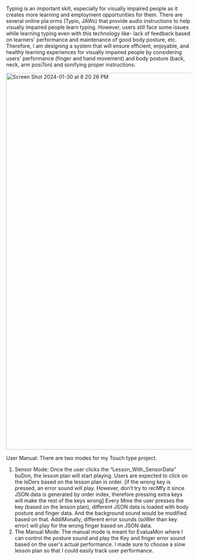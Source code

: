 Typing is an important skill, especially for visually impaired people as it creates more learning and employment opportunities for them. There are several online pla:orms (Typio, JAWs) that provide audio instructions to help visually impaired people learn typing. However, users still face some issues while learning typing even with this technology like- lack of feedback based on learners' performance and maintenance of good body posture, etc. Therefore, I am designing a system that will ensure efficient, enjoyable, and healthy learning experiences for visually impaired people by considering users' performance (finger and hand movement) and body posture (back, neck, arm posi7on) and sonifying proper instructions.



<img width="1026" alt="Screen Shot 2024-01-30 at 8 20 26 PM" src="https://github.com/MaisaBasher/Computer_Audio/assets/47857402/ccc32daf-f982-4a4d-b5d4-e476050de501">


User Manual:
There are two modes for my Touch type project.
1. Sensor Mode:
Once the user clicks the “Lesson_With_SensorData” buDon, the lesson plan will start playing.
Users are expected to click on the leDers based on the lesson plan in order. [if the wrong key is pressed, an error sound will play. However, don’t try to recMfy it since JSON data is generated by order index, therefore pressing extra keys will make the rest of the keys wrong]
Every Mme the user presses the key (based on the lesson plan), different JSON data is loaded with body posture and finger data. And the background sound would be modified based on that. AddiMonally, different error sounds (soWer than key error) will play for the wrong finger based on JSON data.
2. The Manual Mode:
The manual mode is meant for EvaluaMon where I can control the posture sound and play the Key and finger error sound based on the user's actual performance. I made sure to choose a slow lesson plan so that I could easily track user performance.
